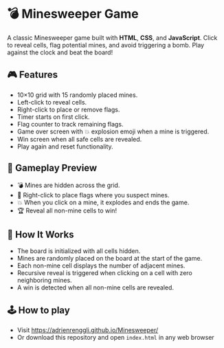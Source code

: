 # 💣 Minesweeper Game

A classic Minesweeper game built with **HTML**, **CSS**, and **JavaScript**. Click to reveal cells, flag potential mines, and avoid triggering a bomb. Play against the clock and beat the board!


## 🎮 Features

- 10×10 grid with 15 randomly placed mines.
- Left-click to reveal cells.
- Right-click to place or remove flags.
- Timer starts on first click.
- Flag counter to track remaining flags.
- Game over screen with 💥 explosion emoji when a mine is triggered.
- Win screen when all safe cells are revealed.
- Play again and reset functionality.


## 📸 Gameplay Preview

- 💣 Mines are hidden across the grid.
- 🚩 Right-click to place flags where you suspect mines.
- 💥 When you click on a mine, it explodes and ends the game.
- 🏆 Reveal all non-mine cells to win!


## 🧠 How It Works

- The board is initialized with all cells hidden.
- Mines are randomly placed on the board at the start of the game.
- Each non-mine cell displays the number of adjacent mines.
- Recursive reveal is triggered when clicking on a cell with zero neighboring mines.
- A win is detected when all non-mine cells are revealed.

## 🕹️ How to play
- Visit https://adrienrenggli.github.io/Minesweeper/
- Or download this repository and open `index.html` in any web browser